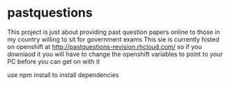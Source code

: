 # pastquestions

This project is just about providing past question papers online to those in my country willing to sit for government exams 
This sie is currently histed on openshift at http://pastquestions-revision.rhcloud.com/ so if you downlaod it you will have to 
change the openshift variables to point to your PC before you can get on with it 


use npm install to install dependencies 
